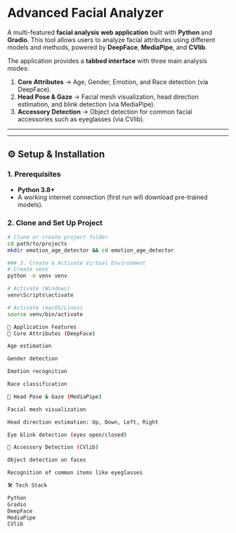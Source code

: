 # Advanced Facial Analyzer  

A multi-featured **facial analysis web application** built with **Python** and **Gradio**. This tool allows users to analyze facial attributes using different models and methods, powered by **DeepFace**, **MediaPipe**, and **CVlib**.  

The application provides a **tabbed interface** with three main analysis modes:  
1. **Core Attributes** → Age, Gender, Emotion, and Race detection (via DeepFace).  
2. **Head Pose & Gaze** → Facial mesh visualization, head direction estimation, and blink detection (via MediaPipe).  
3. **Accessory Detection** → Object detection for common facial accessories such as eyeglasses (via CVlib).  

---

---

## ⚙️ Setup & Installation  

### 1. Prerequisites  
- **Python 3.8+**  
- A working internet connection (first run will download pre-trained models).  

### 2. Clone and Set Up Project  
```bash
# Clone or create project folder
cd path/to/projects
mkdir emotion_age_detector && cd emotion_age_detector

### 3. Create & Activate Virtual Environment
# Create venv
python -m venv venv

# Activate (Windows)
venv\Scripts\activate

# Activate (macOS/Linux)
source venv/bin/activate

🚀 Application Features
🔹 Core Attributes (DeepFace)

Age estimation

Gender detection

Emotion recognition

Race classification

🔹 Head Pose & Gaze (MediaPipe)

Facial mesh visualization

Head direction estimation: Up, Down, Left, Right

Eye blink detection (eyes open/closed)

🔹 Accessory Detection (CVlib)

Object detection on faces

Recognition of common items like eyeglasses

🛠️ Tech Stack

Python
Gradio
DeepFace
MediaPipe
CVlib







